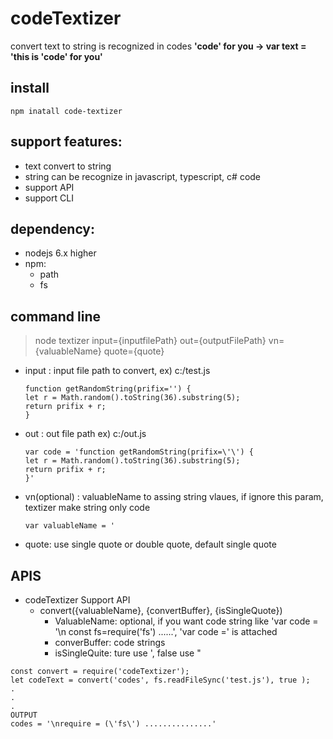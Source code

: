 # codeTextizer
convert text to string is recognized in codes
**'code' for you -> var text = 'this is \'code\' for you'**

**install**
-
```
npm inatall code-textizer
```

**support features:**
-
* text convert to string 
* string can be recognize in javascript, typescript, c# code
* support API
* support CLI

**dependency:**
-
* nodejs 6.x higher
* npm:
    * path
    * fs

**command line**
-

>node textizer input={inputfilePath} out={outputFilePath} vn={valuableName} quote={quote}

* input : input file path to convert, ex) c:/test.js
    ```
    function getRandomString(prifix='') {
    let r = Math.random().toString(36).substring(5);
    return prifix + r;
    }
    ```
* out : out file path ex) c:/out.js
    ```
    var code = 'function getRandomString(prifix=\'\') {
    let r = Math.random().toString(36).substring(5);
    return prifix + r;
    }'
    ```
* vn(optional) : valuableName to assing string vlaues, if ignore this param, textizer make string only code
    ```
    var valuableName = '
    ```
* quote: use single quote or double quote, default single quote

**APIS**
-
* codeTextizer Support API
    * convert({valuableName}, {convertBuffer}, {isSingleQuote})
        * ValuableName: optional, if you want code string like 'var code = '\n const fs=require('fs') ......', 'var code =' is attached
        * converBuffer: code strings
        * isSingleQuite: ture use ', false use "
```
const convert = require('codeTextizer');
let codeText = convert('codes', fs.readFileSync('test.js'), true );
.
.
.
OUTPUT
codes = '\nrequire = (\'fs\') ...............'
